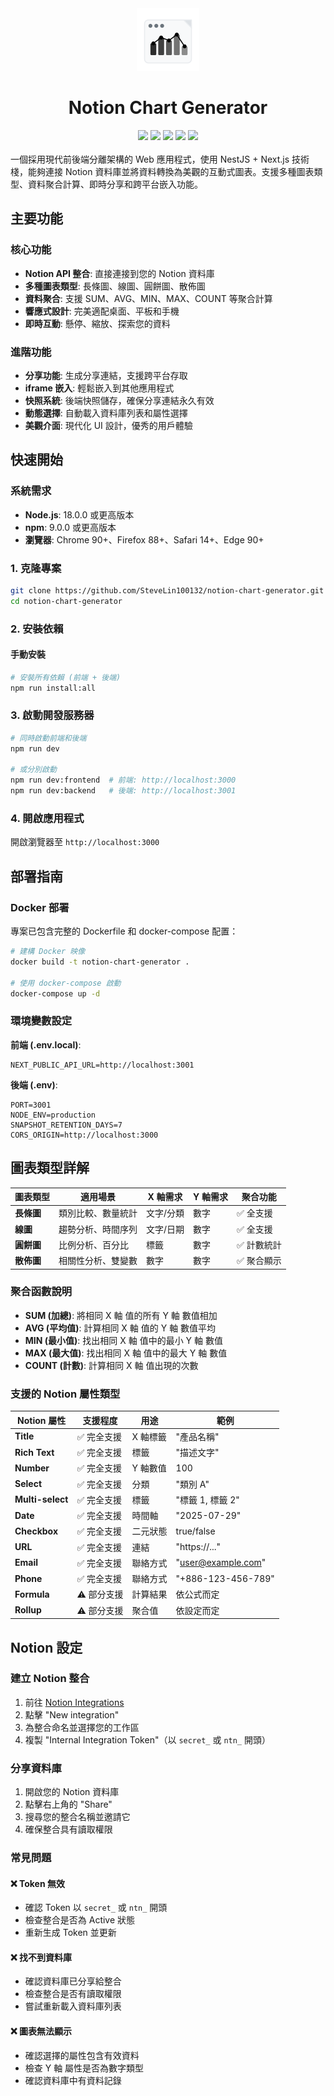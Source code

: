 <div align="center">
  <img src="assets/images/notion-chart-generator-logo.png" width="100" />
  <h1>Notion Chart Generator</h1>
  <div>
    <img src="https://img.shields.io/badge/version-1.0.0-blue.svg" />
    <img src="https://img.shields.io/badge/React-18+-61dafb.svg" />
    <img src="https://img.shields.io/badge/Next.js-14+-black.svg" />
    <img src="https://img.shields.io/badge/NestJS-10+-e0234e.svg" />
    <img src="https://img.shields.io/badge/TailwindCSS-3+-38bdf8.svg" />
  </div>
</div>

<br />
一個採用現代前後端分離架構的 Web 應用程式，使用 NestJS + Next.js 技術棧，能夠連接 Notion 資料庫並將資料轉換為美觀的互動式圖表。支援多種圖表類型、資料聚合計算、即時分享和跨平台嵌入功能。

## 主要功能

### 核心功能

- **Notion API 整合**: 直接連接到您的 Notion 資料庫
- **多種圖表類型**: 長條圖、線圖、圓餅圖、散佈圖
- **資料聚合**: 支援 SUM、AVG、MIN、MAX、COUNT 等聚合計算
- **響應式設計**: 完美適配桌面、平板和手機
- **即時互動**: 懸停、縮放、探索您的資料

### 進階功能

- **分享功能**: 生成分享連結，支援跨平台存取
- **iframe 嵌入**: 輕鬆嵌入到其他應用程式
- **快照系統**: 後端快照儲存，確保分享連結永久有效
- **動態選擇**: 自動載入資料庫列表和屬性選擇
- **美觀介面**: 現代化 UI 設計，優秀的用戶體驗

## 快速開始

### 系統需求

- **Node.js**: 18.0.0 或更高版本
- **npm**: 9.0.0 或更高版本
- **瀏覽器**: Chrome 90+、Firefox 88+、Safari 14+、Edge 90+

### 1. 克隆專案

```bash
git clone https://github.com/SteveLin100132/notion-chart-generator.git
cd notion-chart-generator
```

### 2. 安裝依賴

#### 手動安裝

```bash
# 安裝所有依賴 (前端 + 後端)
npm run install:all
```

### 3. 啟動開發服務器

```bash
# 同時啟動前端和後端
npm run dev

# 或分別啟動
npm run dev:frontend  # 前端: http://localhost:3000
npm run dev:backend   # 後端: http://localhost:3001
```

### 4. 開啟應用程式

開啟瀏覽器至 `http://localhost:3000`

## 部署指南

### Docker 部署

專案已包含完整的 Dockerfile 和 docker-compose 配置：

```bash
# 建構 Docker 映像
docker build -t notion-chart-generator .

# 使用 docker-compose 啟動
docker-compose up -d
```

### 環境變數設定

**前端 (.env.local)**:

```env
NEXT_PUBLIC_API_URL=http://localhost:3001
```

**後端 (.env)**:

```env
PORT=3001
NODE_ENV=production
SNAPSHOT_RETENTION_DAYS=7
CORS_ORIGIN=http://localhost:3000
```

## 圖表類型詳解

| 圖表類型   | 適用場景           | X 軸需求  | Y 軸需求 | 聚合功能    |
| ---------- | ------------------ | --------- | -------- | ----------- |
| **長條圖** | 類別比較、數量統計 | 文字/分類 | 數字     | ✅ 全支援   |
| **線圖**   | 趨勢分析、時間序列 | 文字/日期 | 數字     | ✅ 全支援   |
| **圓餅圖** | 比例分析、百分比   | 標籤      | 數字     | ✅ 計數統計 |
| **散佈圖** | 相關性分析、雙變數 | 數字      | 數字     | ✅ 聚合顯示 |

### 聚合函數說明

- **SUM (加總)**: 將相同 X 軸 值的所有 Y 軸 數值相加
- **AVG (平均值)**: 計算相同 X 軸 值的 Y 軸 數值平均
- **MIN (最小值)**: 找出相同 X 軸 值中的最小 Y 軸 數值
- **MAX (最大值)**: 找出相同 X 軸 值中的最大 Y 軸 數值
- **COUNT (計數)**: 計算相同 X 軸 值出現的次數

### 支援的 Notion 屬性類型

| Notion 屬性      | 支援程度    | 用途     | 範例               |
| ---------------- | ----------- | -------- | ------------------ |
| **Title**        | ✅ 完全支援 | X 軸標籤 | "產品名稱"         |
| **Rich Text**    | ✅ 完全支援 | 標籤     | "描述文字"         |
| **Number**       | ✅ 完全支援 | Y 軸數值 | 100                |
| **Select**       | ✅ 完全支援 | 分類     | "類別 A"           |
| **Multi-select** | ✅ 完全支援 | 標籤     | "標籤 1, 標籤 2"   |
| **Date**         | ✅ 完全支援 | 時間軸   | "2025-07-29"       |
| **Checkbox**     | ✅ 完全支援 | 二元狀態 | true/false         |
| **URL**          | ✅ 完全支援 | 連結     | "https://..."      |
| **Email**        | ✅ 完全支援 | 聯絡方式 | "user@example.com" |
| **Phone**        | ✅ 完全支援 | 聯絡方式 | "+886-123-456-789" |
| **Formula**      | ⚠️ 部分支援 | 計算結果 | 依公式而定         |
| **Rollup**       | ⚠️ 部分支援 | 聚合值   | 依設定而定         |

## Notion 設定

### 建立 Notion 整合

1. 前往 [Notion Integrations](https://www.notion.so/my-integrations)
2. 點擊 "New integration"
3. 為整合命名並選擇您的工作區
4. 複製 "Internal Integration Token"（以 `secret_` 或 `ntn_` 開頭）

### 分享資料庫

1. 開啟您的 Notion 資料庫
2. 點擊右上角的 "Share"
3. 搜尋您的整合名稱並邀請它
4. 確保整合具有讀取權限

### 常見問題

#### ❌ Token 無效

- 確認 Token 以 `secret_` 或 `ntn_` 開頭
- 檢查整合是否為 Active 狀態
- 重新生成 Token 並更新

#### ❌ 找不到資料庫

- 確認資料庫已分享給整合
- 檢查整合是否有讀取權限
- 嘗試重新載入資料庫列表

#### ❌ 圖表無法顯示

- 確認選擇的屬性包含有效資料
- 檢查 Y 軸 屬性是否為數字類型
- 確認資料庫中有資料記錄
